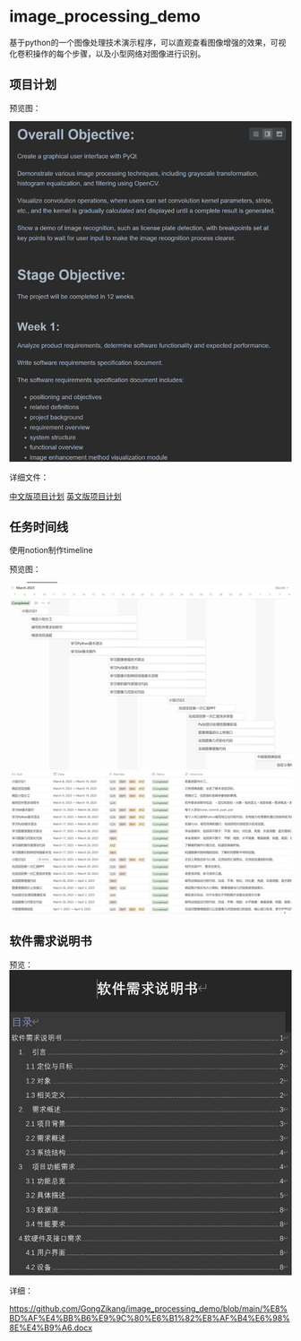 # image_processing_demo
基于python的一个图像处理技术演示程序，可以直观查看图像增强的效果，可视化卷积操作的每个步骤，以及小型网络对图像进行识别。
## 项目计划
预览图：

![plan](./preview%20image/plan.png)

详细文件：

[中文版项目计划](https://github.com/GongZikang/image_processing_demo/blob/main/plan_cn.md)
[英文版项目计划](https://github.com/GongZikang/image_processing_demo/blob/main/plan.md)

## 任务时间线
使用notion制作timeline

预览图：

![timeline](./preview%20image/timeline.jpg)
![timeline](./preview%20image/timeline2.jpg)


## 软件需求说明书
预览：
![requirements](./preview%20image/requirements.jpg)

详细：

https://github.com/GongZikang/image_processing_demo/blob/main/%E8%BD%AF%E4%BB%B6%E9%9C%80%E6%B1%82%E8%AF%B4%E6%98%8E%E4%B9%A6.docx
